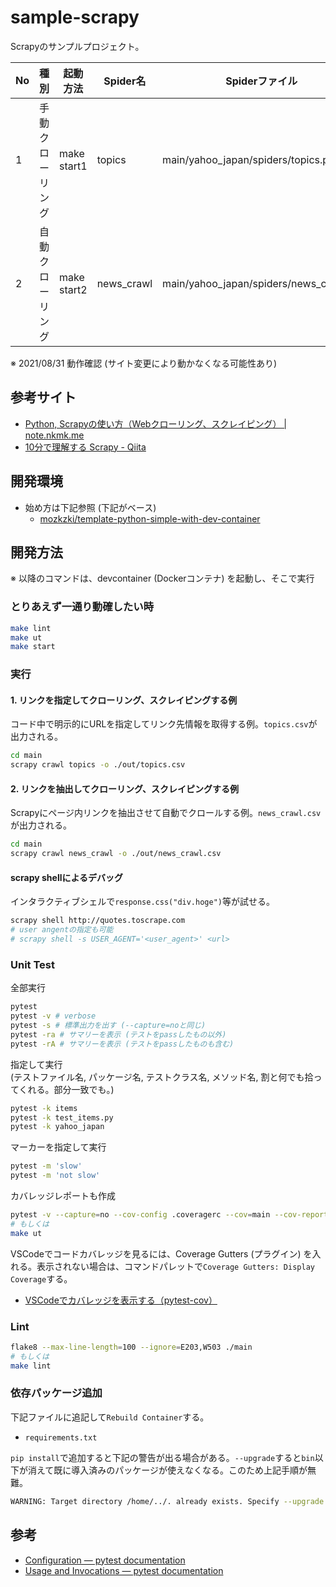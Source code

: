 # sample-scrapy

Scrapyのサンプルプロジェクト。

| No | 種別 | 起動方法 | Spider名 | Spiderファイル |
|--|--|--|--|--|
| 1 | 手動クローリング | make start1 | topics | main/yahoo_japan/spiders/topics.py |
| 2 | 自動クローリング | make start2 | news_crawl | main/yahoo_japan/spiders/news_crawl.py |

※ 2021/08/31 動作確認 (サイト変更により動かなくなる可能性あり)
## 参考サイト

- [Python, Scrapyの使い方（Webクローリング、スクレイピング） | note.nkmk.me](https://note.nkmk.me/python-scrapy-tutorial/)
- [10分で理解する Scrapy - Qiita](https://qiita.com/Chanmoro/items/f4df85eb73b18d902739)

## 開発環境

- 始め方は下記参照 (下記がベース)
  - [mozkzki/template-python-simple-with-dev-container](https://github.com/mozkzki/template-python-simple-with-dev-container)

## 開発方法

※ 以降のコマンドは、devcontainer (Dockerコンテナ) を起動し、そこで実行

### とりあえず一通り動確したい時

```sh
make lint
make ut
make start
```

### 実行

#### 1. リンクを指定してクローリング、スクレイピングする例

コード中で明示的にURLを指定してリンク先情報を取得する例。`topics.csv`が出力される。

```sh
cd main
scrapy crawl topics -o ./out/topics.csv
```

#### 2. リンクを抽出してクローリング、スクレイピングする例

Scrapyにページ内リンクを抽出させて自動でクロールする例。`news_crawl.csv`が出力される。

```sh
cd main
scrapy crawl news_crawl -o ./out/news_crawl.csv
```

#### scrapy shellによるデバッグ

インタラクティブシェルで`response.css("div.hoge")`等が試せる。

```sh
scrapy shell http://quotes.toscrape.com
# user angentの指定も可能
# scrapy shell -s USER_AGENT='<user_agent>' <url>
```

### Unit Test

全部実行

```sh
pytest
pytest -v # verbose
pytest -s # 標準出力を出す (--capture=noと同じ)
pytest -ra # サマリーを表示 (テストをpassしたもの以外)
pytest -rA # サマリーを表示 (テストをpassしたものも含む)
```

指定して実行  
(テストファイル名, パッケージ名, テストクラス名, メソッド名, 割と何でも拾ってくれる。部分一致でも。)

```sh
pytest -k items
pytest -k test_items.py
pytest -k yahoo_japan
```

マーカーを指定して実行

```sh
pytest -m 'slow'
pytest -m 'not slow'
```

カバレッジレポートも作成

```sh
pytest -v --capture=no --cov-config .coveragerc --cov=main --cov-report=xml --cov-report=term-missing .
# もしくは
make ut
```

VSCodeでコードカバレッジを見るには、Coverage Gutters (プラグイン) を入れる。表示されない場合は、コマンドパレットで`Coverage Gutters: Display Coverage`する。

- [VSCodeでカバレッジを表示する（pytest-cov）](https://zenn.dev/tyoyo/articles/769df4b7eb9398)

### Lint

```sh
flake8 --max-line-length=100 --ignore=E203,W503 ./main
# もしくは
make lint
```

### 依存パッケージ追加

下記ファイルに追記して`Rebuild Container`する。

- `requirements.txt`

`pip install`で追加すると下記の警告が出る場合がある。`--upgrade`すると`bin`以下が消えて既に導入済みのパッケージが使えなくなる。このため上記手順が無難。

```zsh
WARNING: Target directory /home/../. already exists. Specify --upgrade to force replacement.
```

## 参考

- [Configuration — pytest documentation](https://docs.pytest.org/en/6.2.x/customize.html)
- [Usage and Invocations — pytest documentation](https://docs.pytest.org/en/6.2.x/usage.html)
